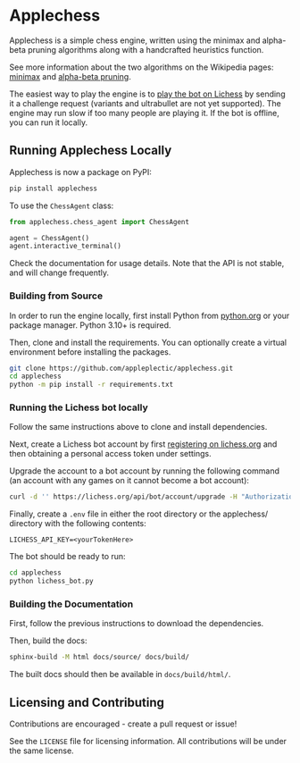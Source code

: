 # Applechess

Applechess is a simple chess engine, written using the minimax and alpha-beta pruning algorithms along with a handcrafted heuristics function.

See more information about the two algorithms on the Wikipedia pages: [minimax](https://en.wikipedia.org/wiki/Minimax) and [alpha-beta pruning](https://en.wikipedia.org/wiki/Alpha%E2%80%93beta_pruning).

The easiest way to play the engine is to [play the bot on Lichess](https://lichess.org/@/apple-chess) by sending it a challenge request (variants and ultrabullet are not yet supported).
The engine may run slow if too many people are playing it. If the bot is offline, you can run it locally. 

## Running Applechess Locally

Applechess is now a package on PyPI:
```bash
pip install applechess
```

To use the `ChessAgent` class:
```python
from applechess.chess_agent import ChessAgent

agent = ChessAgent()
agent.interactive_terminal()
```
Check the documentation for usage details. Note that the API is not stable, and will change frequently.


### Building from Source

In order to run the engine locally, first install Python from [python.org](https://python.org) or your package manager.
Python 3.10+ is required.

Then, clone and install the requirements. You can optionally create a virtual environment before installing the packages.
```bash
git clone https://github.com/appleplectic/applechess.git
cd applechess
python -m pip install -r requirements.txt
```

### Running the Lichess bot locally

Follow the same instructions above to clone and install dependencies.

Next, create a Lichess bot account by first [registering on lichess.org](https://lichess.org/signup) and then obtaining a personal access token under settings.

Upgrade the account to a bot account by running the following command (an account with any games on it cannot become a bot account):
```bash
curl -d '' https://lichess.org/api/bot/account/upgrade -H "Authorization: Bearer <yourTokenHere>"
```

Finally, create a `.env` file in either the root directory or the applechess/ directory with the following contents:
```
LICHESS_API_KEY=<yourTokenHere>
```

The bot should be ready to run:
```bash
cd applechess
python lichess_bot.py
```

### Building the Documentation
First, follow the previous instructions to download the dependencies.

Then, build the docs:
```bash
sphinx-build -M html docs/source/ docs/build/
```

The built docs should then be available in `docs/build/html/`.

## Licensing and Contributing

Contributions are encouraged - create a pull request or issue!

See the `LICENSE` file for licensing information. All contributions will be under the same license.
